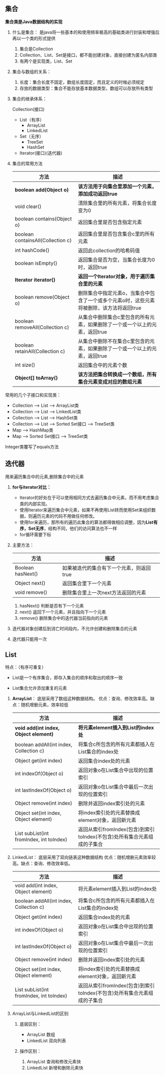 ## 集合

**集合类是Java数据结构的实现**

1. 什么是集合：
   是java将一些基本的和使用频率极高的基础类进行封装和增强后再以一个类的形式提供

   1. 集合是Collection
   2. Collection、List、Set是接口，都不能创建对象，直接创建为匿名内部类
   3. 有两个是实现类，List、Set

2. 集合与数组的关系：

   1. 长度：集合长度不固定，数组长度固定，而且定义的时候必须规定
   2. 存放的数据类型：集合不能存放基本数据类型，数组可以存放所有类型

3. 集合的继承体系：

   Collection(接口)

   - List（有序）
     - ArrayList
     - LinkedList
   - Set（无序）
     - TreeSet
     - HashSet
   - Iterator(接口)(迭代器)

4. 集合的常用方法

   | 方法                              | 描述                                                         |
   | --------------------------------- | ------------------------------------------------------------ |
   | **boolean add(Object o)**         | **该方法用于向集合里添加一个元素，添加成功返回true**         |
   | void clear()                      | 清除集合里的所有元素，将集合长度变为0                        |
   | boolean contains(Object o)        | 返回集合里是否包含指定元素                                   |
   | boolean containsAll(Collection c) | 返回集合里是否包含集合c里的所有元素                          |
   | int hashCode()                    | 返回此collection的哈希码值                                   |
   | boolean isEmpty()                 | 返回集合是否为空，当集合长度为0时，返回true                  |
   | **Iterator iterator()**           | **返回一个Iterator对象，用于遍历集合里的元素**               |
   | boolean remove(Object o)          | 删除集合中指定元素o，当集合中包含了一个或多个元素o时，这些元素将被删除，该方法将返回true |
   | boolean removeAll(Collection c)   | 从集合中删除集合c里包含的所有元素，如果删除了一个或一个以上的元素，返回true |
   | boolean retainAll(Collection c)   | 从集合中删除不在集合c里包含的元素，如果删除了一个或一个以上的元素，返回true |
   | int size()                        | 返回集合中的元素个数                                         |
   | **Object[] toArray()**            | **该方法把集合转换成一个数组，所有集合元素变成对应的数组元素** |

常用的几个子接口和实现类：

- Collection ——> List ——> ArrayList类
- Collection ——> List ——> LinkedList类
- Collection ——> List ——> HashSet类
- Collection ——> List ——> Sorted Set接口 ——> TreeSet类
- Map ——> HashMap类
- Map ——>  Sorted Set接口 ——> TreeSet类

Integer类覆写了equals方法



## 迭代器

用来遍历集合中的元素,删除集合中的元素

1. **for与iterator对比：**
   - Iterator的好处在于可以使用相同方式去遍历集合中元素，而不用考虑集合类的内部实现。
   - 使用Iterator来遍历集合中元素，如果不再使用List转而使用Set来组织数据，则遍历元素的代码不用做任何修改。
   - 使用for来遍历，那所有的遍历此集合的算法都得做相应调整，因为**List有序，Set无序**，结构不同，他们的访问算法也不一样
   - for循环需要下标
   
2. 主要方法：
   
   | 方法              | 描述                                     |
   | ----------------- | ---------------------------------------- |
   | Boolean hasNext() | 如果被迭代的集合有下一个元素，则返回true |
   | Object next()     | 返回集合里下一个元素                     |
   | void remove()     | 删除集合里上一次next方法返回的元素       |
   
   1.  hasNext() 判断是否有下一个元素
   2.  next() 返回下一个元素，并且指向下一个元素
   3.  remove() 删除集合中的迭代器当前指向的元素
   
3. 迭代器对象创建后到消亡时间段内，不允许创建和删除集合的元素

4. 迭代器只能用一次

## List

特点：（有序可重复）

- List是一个有序集合，即存入集合的顺序和取出的顺序一致

- List集合允许添加重复的元素

  

1. **ArrayList**：
   底层采用了数组这种数据结构。
   优点：查询、修改效率高。缺点：随机增删元素，效率较低
   
   | 方法                                     | 描述                                                         |
   | ---------------------------------------- | ------------------------------------------------------------ |
   | **void add(int index, Object element)**  | **将元素element插入到List的index处**                         |
   | boolean addAll(int index, Collection c)  | 将集合c所包含的所有元素都插入在List集合的index处             |
   | Object get(int index)                    | 返回集合index处的元素                                        |
   | int indexOf(Object o)                    | 返回对象o在List集合中出现的位置索引                          |
   | int lastIndexOf(Object o)                | 返回对象o在List集合中最后一次出现的位置索引                  |
   | Object remove(int index)                 | 删除并返回index索引处的元素                                  |
   | Object set(int index, Object element)    | 将index索引处的元素替换成element对象，返回新元素             |
   | List subList(int fromIndex, int toIndex) | 返回从索引fromIndex(包含)到索引toIndex(不包含)处所有集合元素组成的子集合 |
2. LinkedList：
   底层采用了双向链表这种数据结构
   优点：随机增删元素效率较高。缺点：查询、修改效率低。
   
   | 方法                                     | 描述                                                         |
   | ---------------------------------------- | ------------------------------------------------------------ |
   | void add(int index, Object element)      | 将元素element插入到List的index处                             |
   | boolean addAll(int index, Collection c)  | 将集合c所包含的所有元素都插入在List集合的index处             |
   | Object get(int index)                    | 返回集合index处的元素                                        |
   | int indexOf(Object o)                    | 返回对象o在List集合中出现的位置索引                          |
   | int lastIndexOf(Object o)                | 返回对象o在List集合中最后一次出现的位置索引                  |
   | Object remove(int index)                 | 删除并返回index索引处的元素                                  |
   | Object set(int index, Object element)    | 将index索引处的元素替换成element对象，返回新元素             |
   | List subList(int fromIndex, int toIndex) | 返回从索引fromIndex(包含)到索引toIndex(不包含)处所有集合元素组成的子集合 |
3. ArrayList与LinkedList的区别
   1. 底层区别：
      - ArrayList 数组
      - LinkedList 双向列表

   2. 操作区别：
      1. ArrayList 查询和修改元素快
      2. LinkedList 新增和删除元素快

